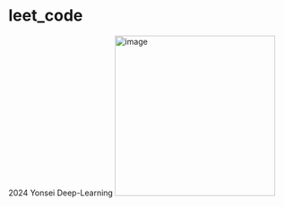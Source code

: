 # leet_code
2024 Yonsei Deep-Learning 
<img width="286" alt="image" src="https://github.com/bjpark-forest/leet_code/assets/127649853/6921e86e-5f0a-493c-ad0f-c77a72819160">

